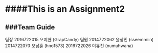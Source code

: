 ####This is an Assignment2
==========================
###Team Guide
-------------
팀장
2016722015 오지현 (GrapCandy)
팀원
2014722062 윤상민 (sseemmiin)
2014722070 오남훈 (hno1573)
2016722026 이유진 (numuhwana)
